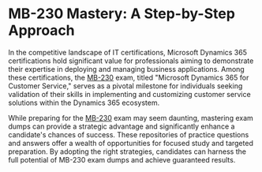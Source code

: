 # MB-230 Mastery: A Step-by-Step Approach

In the competitive landscape of IT certifications, Microsoft Dynamics 365 certifications hold significant value for professionals aiming to demonstrate their expertise in deploying and managing business applications. Among these certifications, the [MB-230](https://dumpsarena.com/microsoft-dumps/mb-230/) exam, titled "Microsoft Dynamics 365 for Customer Service," serves as a pivotal milestone for individuals seeking validation of their skills in implementing and customizing customer service solutions within the Dynamics 365 ecosystem.

While preparing for the [MB-230](https://dumpsarena.com/microsoft-dumps/mb-230/) exam may seem daunting, mastering exam dumps can provide a strategic advantage and significantly enhance a candidate's chances of success. These repositories of practice questions and answers offer a wealth of opportunities for focused study and targeted preparation. By adopting the right strategies, candidates can harness the full potential of MB-230 exam dumps and achieve guaranteed results.
